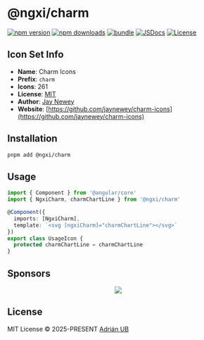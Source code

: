 # @ngxi/charm

[![npm version][npm-version-src]][npm-version-href]
[![npm downloads][npm-downloads-src]][npm-downloads-href]
[![bundle][bundle-src]][bundle-href]
[![JSDocs][jsdocs-src]][jsdocs-href]
[![License][license-src]][license-href]

## Icon Set Info

- **Name**: Charm Icons
- **Prefix**: `charm`
- **Icons**: 261
- **License**: [MIT](https://github.com/jaynewey/charm-icons/blob/main/LICENSE)
- **Author**: [Jay Newey](https://github.com/jaynewey/charm-icons)
- **Website**: [https://github.com/jaynewey/charm-icons](https://github.com/jaynewey/charm-icons)

## Installation

```sh
pnpm add @ngxi/charm
```

## Usage

```ts
import { Component } from '@angular/core'
import { NgxiCharm, charmChartLine } from '@ngxi/charm'

@Component({
  imports: [NgxiCharm],
  template: `<svg [ngxiCharm]="charmChartLine"></svg>`
})
export class UsageIcon {
  protected charmChartLine = charmChartLine
}
```

## Sponsors

<p align="center">
  <a href="https://cdn.jsdelivr.net/gh/adrian-ub/static/sponsors.svg">
    <img src='https://cdn.jsdelivr.net/gh/adrian-ub/static/sponsors.svg'/>
  </a>
</p>

## License

MIT License © 2025-PRESENT [Adrián UB](https://github.com/adrian-ub)

<!-- Badges -->

[npm-version-src]: https://img.shields.io/npm/v/@ngxi/charm?style=flat&colorA=080f12&colorB=1fa669
[npm-version-href]: https://npmjs.com/package/@ngxi/charm
[npm-downloads-src]: https://img.shields.io/npm/dm/@ngxi/charm?style=flat&colorA=080f12&colorB=1fa669
[npm-downloads-href]: https://npmjs.com/package/@ngxi/charm
[bundle-src]: https://img.shields.io/bundlephobia/minzip/@ngxi/charm?style=flat&colorA=080f12&colorB=1fa669&label=minzip
[bundle-href]: https://bundlephobia.com/result?p=@ngxi/charm
[license-src]: https://img.shields.io/npm/l/@ngxi/charm?style=flat&colorA=080f12&colorB=1fa669
[license-href]: https://github.com/adrian-ub/ngxi/blob/main/LICENSE
[jsdocs-src]: https://img.shields.io/badge/jsdocs-reference-080f12?style=flat&colorA=080f12&colorB=1fa669
[jsdocs-href]: https://www.jsdocs.io/package/@ngxi/charm
